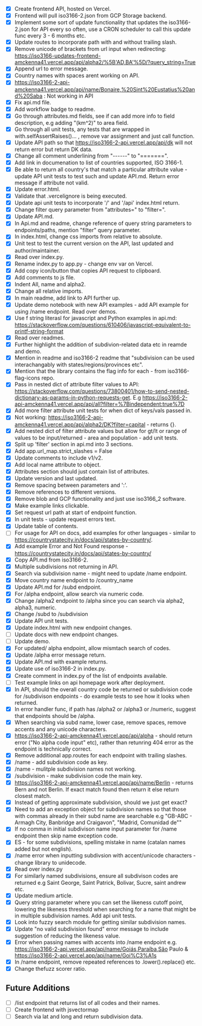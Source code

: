 - [X] Create frontend API, hosted on Vercel. 
- [X] Frontend will pull iso3166-2.json from GCP Storage backend.
- [X] Implement some sort of update functionality that updates the iso3166-2.json for API every so often, use a CRON scheduler to call this update func every 3 - 6 months etc.
- [X] Update routes to incorporate path with and without trailing slash.
- [X] Remove unicode of brackets from url input when redirecting: https://iso3166-updates-frontend-amckenna41.vercel.app/api/alpha2/%5B'AD,BA'%5D/?query_string=True
- [X] Append url to error message.
- [X] Country names with spaces arent working on API.
- [X] https://iso3166-2-api-amckenna41.vercel.app/api/name/Bonaire,%20Sint%20Eustatius%20and%20Saba : Not working in API
- [X] Fix api.md file.
- [X] Add workflow badge to readme.
- [X] Go through attributes.md fields, see if can add more info to field description, e.g adding "(km^2)" to area field.
- [X] Go through all unit tests, any tests that are wrapped in with.selfAssertRaises()... , remove var assignment and just call function.
- [X] Update API path so that https://iso3166-2-api.vercel.app/api/dk will not return error but return DK data.
- [X] Change all comment underlining from "------" to "=======".
- [X] Add link in documenation to list of countries supported, ISO 3166-1.
- [X] Be able to return all country's that match a particular attribute value - update API unit tests to test such and update API.md. Return error message if attribute not valid.
- [X] Update error.html.
- [X] Validate that .vercelignore is being executed.
- [X] Update api unit tests to incorporate '/' and '/api' index.html return.
- [X] Change filter query parameter from "attributes=" to "filter=".
- [X] Update API.md.
- [X] In Api.md and readme, change reference of query string parameters to endpoints/paths, mention "filter" query parameter.
- [X] In index.html, change css imports from relative to absolute.
- [X] Unit test to test the current version on the API, last updated and author/maintainer.
- [X] Read over index.py.
- [X] Rename index.py to app.py - change env var on Vercel.
- [X] Add copy icon/button that copies API request to clipboard.
- [X] Add comments to js file.
- [X] Indent All, name and alpha2.
- [X] Change all relative imports.
- [X] In main readme, add link to API further up.
- [X] Update demo notebook with new API examples - add API example for using /name endpoint. Read over demos.
- [X] Use f string literasl for javascript and Python examples in api.md: https://stackoverflow.com/questions/610406/javascript-equivalent-to-printf-string-format
- [X] Read over readmes.
- [X] Further highlight the addition of subdivion-related data etc in reamde and demo.
- [X] Mention in readme and iso3166-2 readme that "subdivision can be used interachangably with states/regions/provinces etc".
- [X] Mention that the library contains the flag info for each - from iso3166-flag-icons repo.
- [X] Pass in nested dict of attribute filter values to API: https://stackoverflow.com/questions/73800401/how-to-send-nested-dictionary-as-params-in-python-requests-get. E.g https://iso3166-2-api-amckenna41.vercel.app/api/all?filter=%7Bindependent:true%7D
- [X] Add more filter attribute unit tests for when dict of keys/vals passed in.
- [X] Not working: https://iso3166-2-api-amckenna41.vercel.app/api/alpha2/DK?filter=capital - returns {}.
- [X] Add nested dict of filter attribute values but allow for gt/lt or range of values to be input/returned - area and population - add unit tests.
- [X] Split up 'filter' section in api.md into 3 sections.
- [X] Add app.url_map.strict_slashes = False
- [X] Update comments to include v1/v2. 
- [X] Add local name attribute to object.
- [X] Attributes section should just contain list of attributes.
- [X] Update version and last updated.
- [X] Remove spacing between parameters and ':'.
- [X] Remove references to different versions.
- [X] Remove blob and GCP functionality and just use iso3166_2 software.
- [X] Make example links clickable.
- [X] Set request url path at start of endpoint function.
- [X] In unit tests - update request errors text.
- [X] Update table of contents.
- [ ] For usage for API on docs, add examples for other languages - similar to https://countrystatecity.in/docs/api/states-by-country/.
- [X] Add example Error and Not Found response - https://countrystatecity.in/docs/api/states-by-country/
- [X] Copy API.md from iso3166-2.
- [X] Multiple subdivisions not returning in API.
- [X] Search via subdivision name - might need to update /name endpoint.
- [X] Move country name endpoint to /country_name
- [X] Update API.md for /subd endpoint.
- [X] For /alpha endpoint, allow search via numeric code.
- [X] Change /alpha2 endpoint to /alpha since you can search via alpha2, alpha3, numeric.
- [X] Change /subd to /subdivision
- [X] Update API unit tests.
- [X] Update index.html with new endpoint changes.
- [ ] Update docs with new endpoint changes.
- [ ] Update demo.
- [X] For updated/ alpha endpoint, allow mismtach search of codes.
- [X] Update /alpha error message return.
- [X] Update API.md with example returns.
- [X] Update use of iso3166-2 in index.py.
- [X] Create comment in index.py of the list of endpoints available.
- [ ] Test example links on api homepage work after deployment.
- [X] In API, should the overall country code be returned or subdivision code for /subdivison endpoints - do example tests to see how it looks when returned.
- [X] In error handler func, if path has /alpha2 or /alpha3 or /numeric, suggest that endpoints should be /alpha.
- [X] When searching via subd name, lower case, remove spaces, remove accents and any unicode characters.
- [X] https://iso3166-2-api-amckenna41.vercel.app/api/alpha - should return error ("No alpha code input" etc), rather than retunring 404 error as the endpoint is technically correct. 
- [X] Remove additional app.routes for each endpoint with trailing slashes.
- [X] /name - add subdivision code as key.
- [X] /name - mulitple subdivision names not working.
- [X] /subdivision - make subdivision code the main key.
- [X] https://iso3166-2-api-amckenna41.vercel.app/api/name/Berlin - returns Bern and not Berlin. If exact match found then return it else return closest match.
- [X] Instead of getting approximate subdivision, should we just get exact?
- [X] Need to add an exception object for subdivision names so that those with commas already in their subd name are searchable e.g "GB-ABC - Armagh City, Banbridge and Craigavon", "Madrid, Comunidad de""
- [X] If no comma in initial subdivison name input parameter for /name endpoint then skip name exception code.
- [X] ES - for some subdivisions, spelling mistake in name (catalan names added but not english).
- [X] /name error when inputting subdivsion with accent/unicode characters - change library to unidecode.
- [X] Read over index.py
- [X] For similarly named subdivisions, ensure all subdivison codes are returned e.g Saint George, Saint Patrick, Bolivar, Sucre, saint andrew etc.
- [X] Update medium article.
- [X] Query string parameter where you can set the likeness cutoff point, lowering the likeness threshold when searching for a name that might be in multiple subdivision names. Add api unit tests.
- [X] Look into fuzzy search module for getting similar subdivision names.
- [X] Update "no valid subdivision found" error message to include suggestion of reducing the likeness value.
- [X] Error when passing names with accents into /name endpoint e.g. https://iso3166-2-api.vercel.app/api/name/Goiás,Paraíba,São Paulo & https://iso3166-2-api.vercel.app/api/name/Goi%C3%A1s
- [X] In /name endpoint, remove repeated references to .lower().replace() etc.
- [X] Change thefuzz scorer ratio.
<!-- >>> for d in abc.all:
...     for e in abc.all[d]:
...             if (unidecode(abc.all[d][e]["name"]).lower().replace(' ' ,'') not in new_list):
...                     new_list.append(unidecode(abc.all[d][e]["name"]).lower().replace(' ' ,''))
...             else:
...                     dup_list.append(unidecode(abc.all[d][e]["name"]).lower().replace(' ' ,'')) -->

Future Additions
----------------
- [ ] /list endpoint that returns list of all codes and their names.
- [ ] Create frontend with jsvectormap
- [ ] Search via lat and long and return subdivision data.